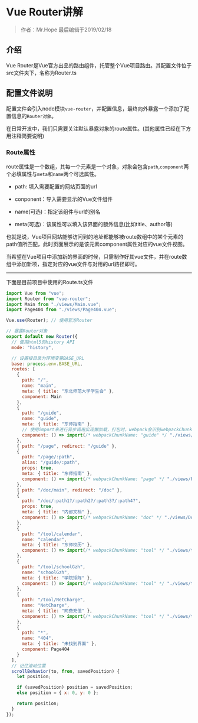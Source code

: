 # Vue Router讲解

> 作者：Mr.Hope 最后编辑于2019/02/18

## 介绍

Vue Router是Vue官方出品的路由组件，托管整个Vue项目路由。其配置文件位于src文件夹下，名称为Router.ts

## 配置文件说明

配置文件会引入node模块`vue-router`，并配置信息，最终向外暴露一个添加了配置信息的`Router对象`。

在日常开发中，我们只需要关注默认暴露对象的route属性。(其他属性已经在下方用注释简要说明)

### Route属性

route属性是一个数组，其每一个元素是一个对象，对象会包含`path`,`component`两个必填属性与`meta`和`name`两个可选属性。

- path: 填入需要配置的网站页面的url

- conponent：导入需要显示的Vue文件组件

- name(可选)：指定该组件与url的别名

- meta(可选)：该属性可以填入该界面的额外信息(比如title、author等)

也就是说，Vue项目网站能够访问到的地址都能够被route数组中的某个元素的path值所匹配，此时页面展示的是该元素component属性对应的vue文件视图。

当希望在Vue项目中添加新的界面的时候，只需制作好其vue文件，并在route数组中添加新项，指定对应的vue文件与对用的url路径即可。

---

下面是目前项目中使用的Route.ts文件

```js
import Vue from "vue";
import Router from "vue-router";
import Main from "./views/Main.vue";
import Page404 from "./views/Page404.vue";

Vue.use(Router); // 使用官方Router

// 暴露Router对象
export default new Router({
  // 使用html5的history API
  mode: "history",

  // 设置根目录为环境变量BASE_URL
  base: process.env.BASE_URL,
  routes: [
    {
      path: "/",
      name: "main",
      meta: { title: "东北师范大学学生会" },
      component: Main
    },
    {
      path: "/guide",
      name: "guide",
      meta: { title: "东师指南" },
      // 使用import来进行异步调用实现懒加载，打包时，webpack会识别webpackChunkName注释，将相同的一起打包一同执行懒加载
      component: () => import(/* webpackChunkName: "guide" */ "./views/Guide.vue")
    },
    { path: "/page", redirect: "/guide" },
    {
      path: "/page/:path",
      alias: "/guide/:path",
      props: true,
      meta: { title: "东师指南" },
      component: () => import(/* webpackChunkName: "page" */ "./views/Page.vue")
    },
    { path: "/doc/main", redirect: "/doc" },
    {
      path: "/doc/:path1?/:path2?/:path3?/:path4?",
      props: true,
      meta: { title: "内部文档" },
      component: () => import(/* webpackChunkName: "doc" */ "./views/Doc.vue")
    },
    {
      path: "/tool/calendar",
      name: "calendar",
      meta: { title: "东师校历" },
      component: () => import(/* webpackChunkName: "tool" */ "./views/tool/Calendar.vue")
    },
    {
      path: "/tool/schoolGzh",
      name: "schoolGzh",
      meta: { title: "学院矩阵" },
      component: () => import(/* webpackChunkName: "tool" */ "./views/tool/SchoolGzh.vue")
    },
    {
      path: "/tool/NetCharge",
      name: "NetCharge",
      meta: { title: "网费充值" },
      component: () => import(/* webpackChunkName: "tool" */ "./views/tool/NetCharge.vue")
    },
    {
      path: "*",
      name: "404",
      meta: { title: "未找到界面" },
      component: Page404
    }
  ],
  // 记住滚动位置
  scrollBehavior(to, from, savedPosition) {
    let position;

    if (savedPosition) position = savedPosition;
    else position = { x: 0, y: 0 };

    return position;
  }
});
```